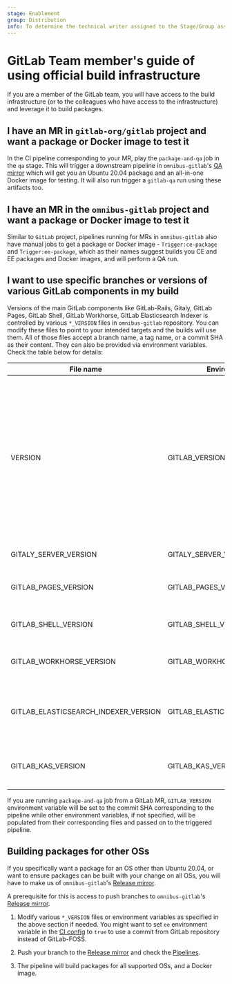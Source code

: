 ```yaml
---
stage: Enablement
group: Distribution
info: To determine the technical writer assigned to the Stage/Group associated with this page, see https://about.gitlab.com/handbook/engineering/ux/technical-writing/#designated-technical-writers
---
```


# GitLab Team member's guide of using official build infrastructure

If you are a member of the GitLab team, you will have access to the build
infrastructure (or to the colleagues who have access to the infrastructure) and
leverage it to build packages.

## I have an MR in `gitlab-org/gitlab` project and want a package or Docker image to test it

In the CI pipeline corresponding to your MR, play the `package-and-qa` job in
the `qa` stage. This will trigger a downstream pipeline in `omnibus-gitlab`'s
[QA mirror](https://gitlab.com/gitlab-org/build/omnibus-gitlab-mirror) which
will get you an Ubuntu 20.04 package and an all-in-one Docker image for testing.
It will also run trigger a `gitlab-qa` run using these artifacts too.

## I have an MR in the `omnibus-gitlab` project and want a package or Docker image to test it

Similar to `GitLab` project, pipelines running for MRs in `omnibus-gitlab` also
have manual jobs to get a package or Docker image - `Trigger:ce-package` and
`Trigger:ee-package`, which as their names suggest builds you CE and EE packages
and Docker images, and will perform a QA run.

## I want to use specific branches or versions of various GitLab components in my build

Versions of the main GitLab components like GitLab-Rails, Gitaly, GitLab Pages,
GitLab Shell, GitLab Workhorse, GitLab Elasticsearch Indexer is controlled by
various `*_VERSION` files in `omnibus-gitlab` repository. You can modify these
files to point to your intended targets and the builds will use them. All of
those files accept a branch name, a tag name, or a commit SHA as their content.
They can also be provided via environment variables. Check the table below for
details:

| File name                            | Environment Variable                 | Description |
| ------------------------------------ | ------------------------------------ | ----------- |
| VERSION                              | GITLAB_VERSION                       | Controls Git reference of GitLab Rails application. By default, points to `master` branch of GitLab-FOSS repository. If you want to use the GitLab repository, set the environment variable `ee` to true. |
| GITALY_SERVER_VERSION                | GITALY_SERVER_VERSION                | Git reference of the [Gitaly](https://gitlab.com/gitlab-org/gitaly) repository. |
| GITLAB_PAGES_VERSION                 | GITLAB_PAGES_VERSION                 | Git reference of the [GitLab Pages](https://gitlab.com/gitlab-org/gitlab-pages) repository.|
| GITLAB_SHELL_VERSION                 | GITLAB_SHELL_VERSION                 | Git reference of the [GitLab Shell](https://gitlab.com/gitlab-org/gitlab-shell) repository.|
| GITLAB_WORKHORSE_VERSION             | GITLAB_WORKHORSE_VERSION             | Git reference of the [GitLab Workhorse](https://gitlab.com/gitlab-org/gitlab-workhorse) repository.|
| GITLAB_ELASTICSEARCH_INDEXER_VERSION | GITLAB_ELASTICSEARCH_INDEXER_VERSION | Git reference of the [GitLab Elasticsearch Indexer](https://gitlab.com/gitlab-org/gitlab-elasticsearch-indexer) repository. Used only in EE builds.|
| GITLAB_KAS_VERSION                   | GITLAB_KAS_VERSION                   | Git reference of the [GitLab Kubernetes Agent Server](https://gitlab.com/gitlab-org/cluster-integration/gitlab-agent) repository.|

If you are running `package-and-qa` job from a GitLab MR, `GITLAB_VERSION`
environment variable will be set to the commit SHA corresponding to the pipeline
while other environment variables, if not specified, will be populated from
their corresponding files and passed on to the triggered pipeline.

## Building packages for other OSs

If you specifically want a package for an OS other than Ubuntu 20.04, or want to
ensure packages can be built with your change on all OSs, you will have to make
us of `omnibus-gitlab`'s [Release mirror](https://dev.gitlab.org/gitlab/omnibus-gitlab).

A prerequisite for this is access to push branches to `omnibus-gitlab`'s
[Release mirror](https://dev.gitlab.org/gitlab/omnibus-gitlab).

1. Modify various `*_VERSION` files or environment variables as specified in the
   above section if needed. You might want to set `ee` environment variable in
   the [CI config](https://gitlab.com/gitlab-org/omnibus-gitlab/.gitlab-ci.yml)
   to `true` to use a commit from GitLab repository instead of GitLab-FOSS.

1. Push your branch to the [Release mirror](https://dev.gitlab.org/gitlab/omnibus-gitlab)
   and check the [Pipelines](https://dev.gitlab.org/gitlab/omnibus-gitlab/pipeliens).

1. The pipeline will build packages for all supported OSs, and a Docker image.
